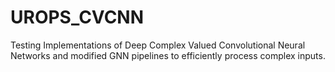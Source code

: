 # UROPS_CVCNN

Testing Implementations of Deep Complex Valued Convolutional Neural Networks and modified GNN pipelines to efficiently process complex inputs.
